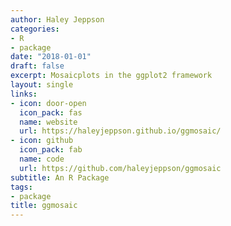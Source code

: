 ```yaml
---
author: Haley Jeppson
categories:
- R
- package
date: "2018-01-01"
draft: false
excerpt: Mosaicplots in the ggplot2 framework
layout: single
links:
- icon: door-open
  icon_pack: fas
  name: website
  url: https://haleyjeppson.github.io/ggmosaic/
- icon: github
  icon_pack: fab
  name: code
  url: https://github.com/haleyjeppson/ggmosaic
subtitle: An R Package
tags:
- package
title: ggmosaic
---
```


